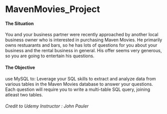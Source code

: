 # MavenMovies_Project

#### The Situation
You and your business partner were recently approached by another local business owner who is interested in purchasing Maven Movies. He primarily owns restuarants and bars, so he has lots of questions for you about your business and the rental business in general. His offer seems very generous, so you are going to entertain his questions.

#### The Objective
use MySQL to:
Leverage your SQL skills to extract and analyze data from various tables in the Maven Movies database to answer your questions. Each question will require you to write a multi-table SQL query, joining atleast two tables.

###### Credit to Udemy Instructor : John Pauler
